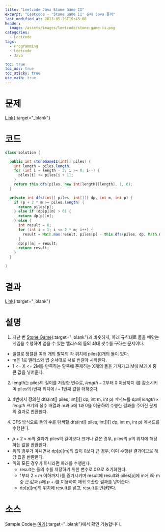 ```yaml
---
title: "Leetcode Java Stone Game II"
excerpt: "Leetcode - 'Stone Game II' 문제 Java 풀이"
last_modified_at: 2023-05-26T19:45:00
header:
  image: /assets/images/leetcode/stone-game-ii.png
categories:
  - Leetcode
tags:
  - Programming
  - Leetcode
  - Java

toc: true
toc_ads: true
toc_sticky: true
use_math: true
---
```

# 문제
[Link](https://leetcode.com/problems/stone-game-ii){:target="_blank"}

# 코드
```java
class Solution {

  public int stoneGameII(int[] piles) {
    int length = piles.length;
    for (int i = length - 2; i >= 0; i--) {
      piles[i] += piles[i + 1];
    }
    return this.dfs(piles, new int[length][length], 1, 0);
  }

  private int dfs(int[] piles, int[][] dp, int m, int p) {
    if (p + 2 * m >= piles.length) {
      return piles[p];
    } else if (dp[p][m] > 0) {
      return dp[p][m];
    } else {
      int result = 0;
      for (int i = 1; i <= 2 * m; i++) {
        result = Math.max(result, piles[p] - this.dfs(piles, dp, Math.max(i, m), p + i));
      }
      dp[p][m] = result;
      return result;
    }
  }

}
```

# 결과
[Link](https://leetcode.com/problems/stone-game-ii/submissions/957628567/){:target="_blank"}

# 설명
1. 지난 번 [Stone Game](../stone-game){:target="_blank"}과 비슷하게, 아래 규칙대로 돌을 빼앗는 게임을 수행하여 얻을 수 있는 엘리스의 돌의 최대 갯수를 구하는 문제이다.
- 일렬로 정렬된 여러 개의 말뚝의 각 위치에 piles[i]개의 돌이 있다.
- m은 1로 엘리스와 밥 순서대로 서로 번갈아 시작한다.
- 1 <= X <= 2M를 만족하는 말뚝에 존재하는 X개의 돌을 가져가고 M에 M과 X 중 큰 값을 넣어준다.

2. length는 piles의 길이를 저장한 변수로, $length - 2$부터 0 이상까지 i를 감소시키며 piles의 i번째 위치에 $i + 1$번째 값을 더해준다.

3. 4번에서 정의한 dfs(int[] piles, int[][] dp, int m, int p) 메서드를 dp에 $length \times length$ 크기의 정수 배열과 m과 p에 1과 0을 이용하여 수행한 결과를 주어진 문제의 결과로 반환한다.

4. DFS 방식으로 돌의 수를 탐색할 dfs(int[] piles, int[][] dp, int m, int p) 메서드를 수행한다.
- $p + 2 \times m$의 결과가 piles의 길이보다 크거나 같은 경우, piles의 p의 위치에 해당하는 값을 반환한다.
- 위의 경우가 아니면서 dp[p][m]의 값이 0보다 큰 경우, 이미 수행된 결과이므로 해당 값을 반환한다.
- 위의 모든 경우가 아니라면 아래를 수행한다.
  - result는 돌의 수를 저장하기 위한 변수로 0으로 초기화한다.
  - 1부터 $2 \times m$ 이하까지 i를 증가시키며 result에 result와 piles[p]에 m에 i와 m 중 큰 값과 p에 $p + i$를 이용하여 재귀 호출한 결과를 넣어준다.
  - dp[p][m]의 위치에 result를 넣고, result를 반환한다.

# 소스
Sample Code는 [여기](https://github.com/GracefulSoul/leetcode/blob/master/src/main/java/gracefulsoul/problems/StoneGameII.java){:target="_blank"}에서 확인 가능합니다.